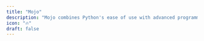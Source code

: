 ```yaml
---
title: "Mojo"
description: "Mojo combines Python's ease of use with advanced programming capabilities. It's tailored for both research and production environments."
icon: "🔥"
draft: false
---
```


